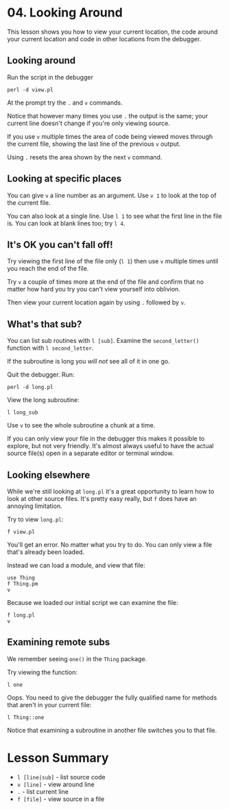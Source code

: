 # 04. Looking Around

This lesson shows you how to view your current location, the code around your
current location and code in other locations from the debugger.

## Looking around

Run the script in the debugger

    perl -d view.pl

At the prompt try the `.` and `v` commands.

Notice that however many times you use `.` the output is the same; your
current line doesn't change if you're only viewing source.

If you use `v` multiple times the area of code being viewed moves through the
current file, showing the last line of the previous `v` output.

Using `.` resets the area shown by the next `v` command.

## Looking at specific places

You can give `v` a line number as an argument.
Use `v 1` to look at the top of the current file.

You can also look at a single line.
Use `l 1` to see what the first line in the file is.
You can look at blank lines too; try `l 4`.

## It's OK you can't fall off!

Try viewing the first line of the file only (`l 1`) then use `v` multiple
times until you reach the end of the file.

Try `v` a couple of times more at the end of the file and confirm that no matter
how hard you try you can't view yourself into oblivion.

Then view your current location again by using `.` followed by `v`.

## What's that sub?

You can list sub routines with `l [sub]`. Examine the `second_letter()`
function with `l second_letter`.

If the subroutine is long you _will not_ see all of it in one go.

Quit the debugger. Run:

    perl -d long.pl

View the long subroutine:

    l long_sub

Use `v` to see the whole subroutine a chunk at a time.

If you can only view your file in the debugger this makes it possible to
explore, but not very friendly. It's almost always useful to have the actual
source file(s) open in a separate editor or terminal window.

## Looking elsewhere

While we're still looking at `long.pl` it's a great opportunity to learn how
to look at other source files. It's pretty easy really, but `f` does have an
annoying limitation.

Try to view `long.pl`:

    f view.pl

You'll get an error. No matter what you try to do. You can only view a file
that's already been loaded.

Instead we can load a module, and view that file:

    use Thing
    f Thing.pm
    v

Because we loaded our initial script we can examine the file:

    f long.pl
    v

## Examining remote subs

We remember seeing `one()` in the `Thing` package.

Try viewing the function:

    l one

Oops. You need to give the debugger the fully qualified name for methods that
aren't in your current file:

    l Thing::one

Notice that examining a subroutine in another file switches you to that file.

# Lesson Summary

* `l [line|sub]` - list source code
* `v [line]` - view around line
* `.` - list current line
* `f [file]` - view source in a file
